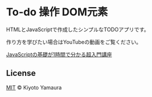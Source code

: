 
# To-do  操作 DOM元素

HTMLとJavaScriptで作成したシンプルなTODOアプリです。

作り方を学びたい場合はYouTubeの動画をご覧ください。

[JavaScriptの基礎が1時間で分かる超入門講座](https://youtu.be/E08jeQBa1D0)

## License

[MIT](LICENSE) © Kiyoto Yamaura
